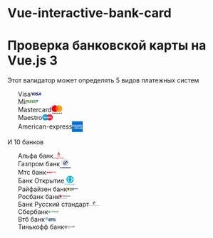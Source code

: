 # Vue-interactive-bank-card
<h1>Проверка банковской карты на Vue.js 3</h1>
<p>
    Этот валидатор может определять 5 видов платежных систем 
    <ul>
        <li style=" display: flex;align-items: center;flex-direction: row;" >Visa <img width="5%" src="img/systems/visa.png"> </li>
        <li style=" display: flex;align-items: center;flex-direction: row;" >Mir <img width="5%" src="img/systems/mir.png"> </li>
        <li style=" display: flex;align-items: center;flex-direction: row;" >Mastercard <img width="5%" src="img/systems/mastercard.png"> </li>
        <li style=" display: flex;align-items: center;flex-direction: row;" >Maestro <img width="5%" src="img/systems/maestro.png"> </li>
        <li style=" display: flex;align-items: center;flex-direction: row;" >American-express <img width="5%" src="img/systems/american-exp.png"> </li>
    </ul>
    И 10 банков
    <ul>
        <li style=" display: flex;align-items: center;flex-direction: row;" >Альфа банк <img width="5%" src="img/banks/alpha.png"> </li>
        <li style=" display: flex;align-items: center;flex-direction: row;" >Газпром банк <img width="5%" src="img/banks/gazprombank.png"> </li>
        <li style=" display: flex;align-items: center;flex-direction: row;" >Мтс банк <img width="5%" src="img/banks/mts-bank.png"> </li>
        <li style=" display: flex;align-items: center;flex-direction: row;" >Банк Открытие <img width="5%" src="img/banks/otkrytie.png"> </li>
        <li style=" display: flex;align-items: center;flex-direction: row;" >Райфайзен банк <img width="5%" src="img/banks/raiffaizen.png"> </li>
        <li style=" display: flex;align-items: center;flex-direction: row;" >Росбанк банк <img width="5%" src="img/banks/rosbank.png"> </li>
        <li style=" display: flex;align-items: center;flex-direction: row;" >Банк Русский стандарт<img width="5%" src="img/banks/russian_standart.png"> </li>
        <li style=" display: flex;align-items: center;flex-direction: row;" >Сбербанк<img width="5%" src="img/banks/sberbank.png"> </li>
        <li style=" display: flex;align-items: center;flex-direction: row;" >Втб банк <img width="5%" src="img/banks/vtb.png"> </li>
        <li style=" display: flex;align-items: center;flex-direction: row;" >Тинькофф банк <img width="5%" src="img/banks/tinkoff.png"> </li>
    </ul>
</p>